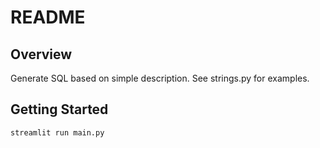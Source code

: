 # README


## Overview

Generate SQL based on simple description.
See strings.py for examples.

## Getting Started

```streamlit run main.py```


